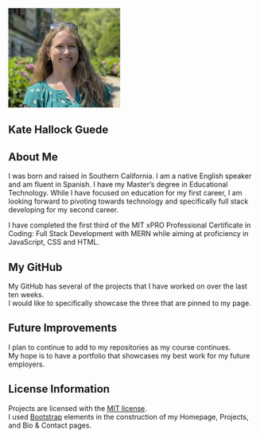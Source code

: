 <img src="photoMe.jpg" width="225" height="200">

## Kate Hallock Guede

## About Me
<p>I was born and raised in Southern California. I am a native English speaker and am fluent in Spanish.  I have my Master’s degree in Educational Technology. While I have focused on education for my first career, I am looking forward to pivoting towards technology and specifically full stack developing for my second career. <br>

I have completed the first third of the MIT xPRO Professional Certificate in Coding: Full Stack Development with MERN while aiming at proficiency in JavaScript, CSS and HTML.</p>

## My GitHub
<p> My GitHub has several of the projects that I have worked on over the last ten weeks. <br> I would like to specifically showcase the three that are pinned to my page.

## Future Improvements
<p> I plan to continue to add to my repositories as my course continues. <br> My hope is to have a portfolio that showcases my best work for my future employers.</p>

## License Information
Projects are licensed with the [MIT license](https://github.com/khallockguede/Live-Bus-Animation/blob/main/LICENSE). <br>
I used [Bootstrap](https://getbootstrap.com/) elements in the construction of my Homepage, Projects, and Bio & Contact pages.
